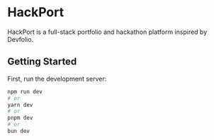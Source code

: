 # HackPort

HackPort is a full-stack portfolio and hackathon platform inspired by Devfolio.  

## Getting Started

First, run the development server:

```bash
npm run dev
# or
yarn dev
# or
pnpm dev
# or
bun dev
